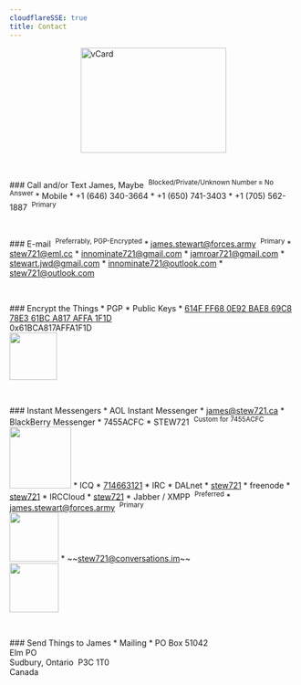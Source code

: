 ```yaml
---
cloudflareSSE: true
title: Contact
---
```


<img alt="vCard" height="184" src="{{ site.uri.assets }}/naked/images/vCard_255x184.png" style="border: 0px; display: block; margin-left: auto; margin-right: auto;" width="255" />

<p>&nbsp;</p>
### Call and/or Text James, Maybe&nbsp; <sup>Blocked/Private/Unknown Number &equiv; No Answer</sup>
* Mobile
  * <span data-last="3664" id="3664">+1 (646) 340-<span>3664</span></span>
  * <span data-last="3403" id="3403">+1 (650) 741-<span>3403</span></span>
  * <span data-last="1887" id="1887">+1 (705) 562-<span>1887</span></span>&nbsp; <sup>Primary</sup>

<p>&nbsp;</p>
### E-mail&nbsp; <sup>Preferrably, PGP-Encrypted</sup>
  * <a href="mailto:james.stewart@forces.army" rel="me" target="_blank" title="">james.stewart@forces.army</a>&nbsp; <sup>Primary</sup>
  * <a href="mailto:stew721@eml.cc" rel="me" target="_blank" title="">stew721@eml.cc</a>
  * <a href="mailto:innominate721@gmail.com" rel="me" target="_blank" title="">innominate721@gmail.com</a>
  * <a href="mailto:jamroar721@gmail.com" rel="me" target="_blank" title="">jamroar721@gmail.com</a>
  * <a href="mailto:stewart.jwd@gmail.com" rel="me" target="_blank" title="">stewart.jwd@gmail.com</a>
  * <a href="mailto:innominate721@outlook.com" rel="me" target="_blank" title="">innominate721@outlook.com</a>
  * <a href="mailto:stew721@outlook.com" rel="me" target="_blank" title="">stew721@outlook.com</a>

<p>&nbsp;</p>
### Encrypt the Things
* PGP
  * Public Keys
    * <a href="https://keybase.io/stew721/pgp_keys.asc?fingerprint=614fff680e92bae869c878e361bca817affa1f1d" rel="me" target="_blank" title="">614F FF68 0E92 BAE8 69C8 78E3 61BC A817 AFFA 1F1D</a><br />0x61BCA817AFFA1F1D<br /><a href="{{ site.uri.assets }}/innominate/images/qr-codes/PGP_0x61BCA817AFFA1F1D_854x854.jpg" rel="me" target="_blank" title=""><img alt="" height="83" src="{{ site.uri.assets }}/innominate/images/qr-codes/PGP_0x61BCA817AFFA1F1D_083x083.jpg" style="border: 0px;" width="83" /></a>

<p>&nbsp;</p>
### Instant Messengers
* AOL Instant Messenger
  * <a href="aim:goim?screenname=james%40stew721.ca" rel="me" target="_blank" title="">james@stew721.ca</a>
* BlackBerry Messenger
  * 7455ACFC
    * STEW721&nbsp; <sup>Custom for 7455ACFC</sup><br /><a href="{{ site.uri.assets }}/innominate/images/qr-codes/BBM_STEW721_640x640.jpg" rel="me" target="_blank" title=""><img alt="" height="108" src="{{ site.uri.assets }}/innominate/images/qr-codes/BBM_STEW721_108x108.jpg" style="border: 0px;" width="108" /></a>
* ICQ
  * <a href="aim:goim?screenname=714663121" rel="me" target="_blank" title="714663121">714663121</a>
* IRC
  * DALnet
    * <a href="https://users.dal.net/userinfo.php?nick=stew721" rel="me" target="_blank" title="stew721">stew721</a>
  * freenode
    * <a href="ircs://chat.freenode.net:6697/stew721,isnick" rel="me" target="_blank" title="stew721">stew721</a>
  * IRCCloud
    * <a href="ircs://irc.irccloud.com:6697/stew721,isnick" rel="me" target="_blank" title="stew721">stew721</a>
* Jabber / XMPP&nbsp; <sup>Preferred</sup>
  * <a href="https://conversations.im/i/james.stewart@forces.army?omemo-sid-319927269=1c7a66ee6b31782aeeda16d3cb1928fb9fa08413475d2dead3e7eec47c6cd551" rel="me" target="_blank" title="">james.stewart@forces.army</a>&nbsp; <sup>Primary</sup><br /><a href="{{ site.uri.assets }}/innominate/images/qr-codes/XMPP_james-stewart-forces-army_1024x1024.png" rel="me" target="_blank" title=""><img alt="" height="86" src="{{ site.uri.assets }}/innominate/images/qr-codes/XMPP_james-stewart-forces-army_0086x0086.png" style="border: 0px;" width="86" /></a>
  * ~~<a href="https://conversations.im/i/stew721@conversations.im?omemo-sid-1412676728=fb329677d74a7d3f47d7eaa0bf3212d4b1fe52abf048de63d9a3102c5d5ed277" rel="me" target="_blank" title="">stew721@conversations.im</a>~~<br /><a href="{{ site.uri.assets }}/innominate/images/qr-codes/XMPP_stew721-conversations-im_1024x1024.png" rel="me" target="_blank" title=""><img alt="" height="86" src="{{ site.uri.assets }}/innominate/images/qr-codes/XMPP_stew721-conversations-im_0086x0086.png" style="border: 0px;" width="86" /></a>

<p>&nbsp;</p>
### Send Things to James
* Mailing
  * PO Box 51042<br />Elm PO<br />Sudbury, Ontario&nbsp; P3C 1T0<br />Canada
